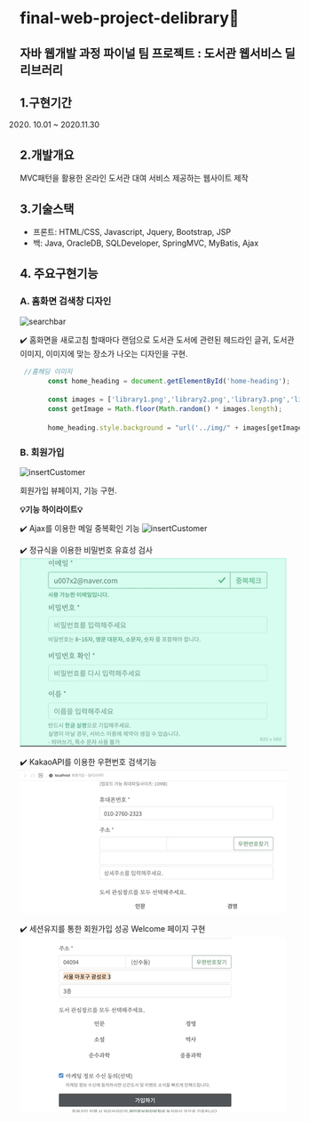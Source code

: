 # final-web-project-delibrary📖
## 자바 웹개발 과정 파이널 팀 프로젝트 : 도서관 웹서비스 딜리브러리

## 1.구현기간
2020. 10.01 ~ 2020.11.30

## 2.개발개요
MVC패턴을 활용한 온라인 도서관 대여 서비스 제공하는 웹사이트 제작 

## 3.기술스택
  - 프론트: HTML/CSS, Javascript, Jquery, Bootstrap, JSP
  - 백: Java, OracleDB, SQLDeveloper, SpringMVC, MyBatis, Ajax

## 4. 주요구현기능

  ### A. 홈화면 검색창 디자인  
  
  ![searchbar](delibraryGIF/01.home.gif)
  
  ✔️ 홈화면을 새로고침 할때마다 랜덤으로 도서관 도서에 관련된 헤드라인 글귀, 
  도서관 이미지, 이미지에 맞는 장소가
  나오는 디자인을 구현.  
  
  ```javascript 
   //홈헤딩 이미지
         const home_heading = document.getElementById('home-heading');
      
         const images = ['library1.png','library2.png','library3.png','library4.png','library5.png','library6.png','library7.png','library8.jpg'];
         const getImage = Math.floor(Math.random() * images.length);
         
         home_heading.style.background = "url('../img/" + images[getImage] + "')";
  ```
  
  
  
  ### B. 회원가입
  ![insertCustomer](delibraryGIF/02.join.gif)
  
  회원가입 뷰페이지, 기능 구현.  
  
  __💡기능 하이라이트💡__  
  
   ✔️ Ajax를 이용한 메일 중복확인 기능
   ![insertCustomer](delibraryGIF/03.join_01.gif)  
   
   
   ✔️ 정규식을 이용한 비밀번호 유효성 검사
   ![insertCustomer](delibraryGIF/04.join_02.gif)  
   
   
   ✔️ KakaoAPI를 이용한 우편번호 검색기능
   ![insertCustomer](delibraryGIF/05.join_04.gif)  
   
   ✔️ 세션유지를 통한 회원가입 성공 Welcome 페이지 구현
   ![insertCustomer](delibraryGIF/06.join_05.gif)  
 
   
   
   
   
  
  
  
  

   
  


